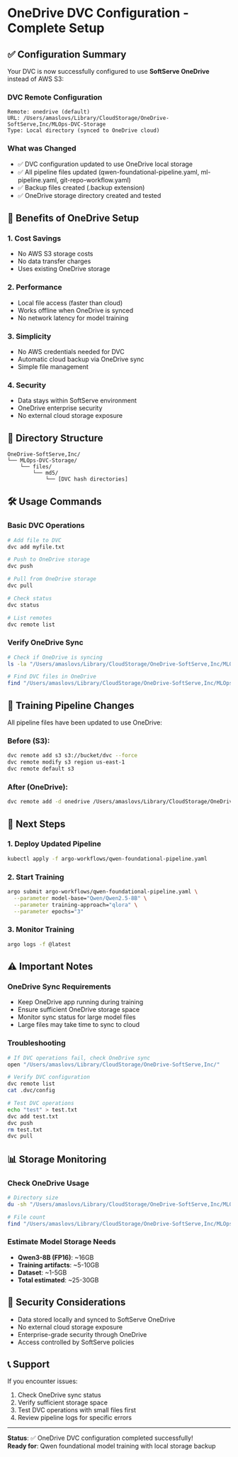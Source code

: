# OneDrive DVC Configuration - Complete Setup

## ✅ Configuration Summary

Your DVC is now successfully configured to use **SoftServe OneDrive** instead of AWS S3:

### DVC Remote Configuration
```
Remote: onedrive (default)
URL: /Users/amaslovs/Library/CloudStorage/OneDrive-SoftServe,Inc/MLOps-DVC-Storage
Type: Local directory (synced to OneDrive cloud)
```

### What was Changed
- ✅ DVC configuration updated to use OneDrive local storage
- ✅ All pipeline files updated (qwen-foundational-pipeline.yaml, ml-pipeline.yaml, git-repo-workflow.yaml)
- ✅ Backup files created (.backup extension)
- ✅ OneDrive storage directory created and tested

## 🚀 Benefits of OneDrive Setup

### 1. **Cost Savings**
- No AWS S3 storage costs
- No data transfer charges
- Uses existing OneDrive storage

### 2. **Performance**
- Local file access (faster than cloud)
- Works offline when OneDrive is synced
- No network latency for model training

### 3. **Simplicity**
- No AWS credentials needed for DVC
- Automatic cloud backup via OneDrive sync
- Simple file management

### 4. **Security**
- Data stays within SoftServe environment
- OneDrive enterprise security
- No external cloud storage exposure

## 📁 Directory Structure

```
OneDrive-SoftServe,Inc/
└── MLOps-DVC-Storage/
    └── files/
        └── md5/
            └── [DVC hash directories]
```

## 🛠️ Usage Commands

### Basic DVC Operations
```bash
# Add file to DVC
dvc add myfile.txt

# Push to OneDrive storage
dvc push

# Pull from OneDrive storage
dvc pull

# Check status
dvc status

# List remotes
dvc remote list
```

### Verify OneDrive Sync
```bash
# Check if OneDrive is syncing
ls -la "/Users/amaslovs/Library/CloudStorage/OneDrive-SoftServe,Inc/MLOps-DVC-Storage/"

# Find DVC files in OneDrive
find "/Users/amaslovs/Library/CloudStorage/OneDrive-SoftServe,Inc/MLOps-DVC-Storage/" -type f
```

## 🔄 Training Pipeline Changes

All pipeline files have been updated to use OneDrive:

### Before (S3):
```bash
dvc remote add s3 s3://bucket/dvc --force
dvc remote modify s3 region us-east-1
dvc remote default s3
```

### After (OneDrive):
```bash
dvc remote add -d onedrive /Users/amaslovs/Library/CloudStorage/OneDrive-SoftServe,Inc/MLOps-DVC-Storage
```

## 🚀 Next Steps

### 1. Deploy Updated Pipeline
```bash
kubectl apply -f argo-workflows/qwen-foundational-pipeline.yaml
```

### 2. Start Training
```bash
argo submit argo-workflows/qwen-foundational-pipeline.yaml \
  --parameter model-base="Qwen/Qwen2.5-8B" \
  --parameter training-approach="qlora" \
  --parameter epochs="3"
```

### 3. Monitor Training
```bash
argo logs -f @latest
```

## ⚠️ Important Notes

### OneDrive Sync Requirements
- Keep OneDrive app running during training
- Ensure sufficient OneDrive storage space
- Monitor sync status for large model files
- Large files may take time to sync to cloud

### Troubleshooting
```bash
# If DVC operations fail, check OneDrive sync
open "/Users/amaslovs/Library/CloudStorage/OneDrive-SoftServe,Inc/"

# Verify DVC configuration
dvc remote list
cat .dvc/config

# Test DVC operations
echo "test" > test.txt
dvc add test.txt
dvc push
rm test.txt
dvc pull
```

## 📊 Storage Monitoring

### Check OneDrive Usage
```bash
# Directory size
du -sh "/Users/amaslovs/Library/CloudStorage/OneDrive-SoftServe,Inc/MLOps-DVC-Storage/"

# File count
find "/Users/amaslovs/Library/CloudStorage/OneDrive-SoftServe,Inc/MLOps-DVC-Storage/" -type f | wc -l
```

### Estimate Model Storage Needs
- **Qwen3-8B (FP16)**: ~16GB
- **Training artifacts**: ~5-10GB
- **Dataset**: ~1-5GB
- **Total estimated**: ~25-30GB

## 🔐 Security Considerations

- Data stored locally and synced to SoftServe OneDrive
- No external cloud storage exposure
- Enterprise-grade security through OneDrive
- Access controlled by SoftServe policies

## 📞 Support

If you encounter issues:
1. Check OneDrive sync status
2. Verify sufficient storage space
3. Test DVC operations with small files first
4. Review pipeline logs for specific errors

---

**Status**: ✅ OneDrive DVC configuration completed successfully!  
**Ready for**: Qwen foundational model training with local storage backup